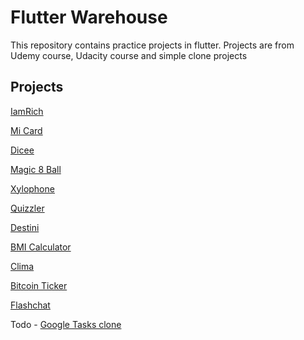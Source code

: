 # Flutter Warehouse

This repository contains practice projects in flutter. Projects are from Udemy course, Udacity course and simple clone projects

## Projects

[IamRich](i_am_rich)

[Mi Card](mi_card)

[Dicee](dicee_app)

[Magic 8 Ball](magic_8_ball)

[Xylophone](xylophone)

[Quizzler](quizzler)

[Destini](destini)

[BMI Calculator](bmi_calculator)

[Clima](clima)

[Bitcoin Ticker](bitcoin_ticker)

[Flashchat](flashchat)

Todo - [Google Tasks clone](https://github.com/alzed/google_tasks_clone)

